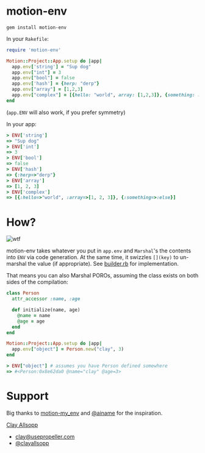 # motion-env

`gem install motion-env`

In your `Rakefile`:

```ruby
require 'motion-env'

Motion::Project::App.setup do |app|
  app.env['string'] = "Sup dog"
  app.env["int"] = 3
  app.env["bool"] = false
  app.env['hash'] = {herp: "derp"}
  app.env["array"] = [1,2,3]
  app.env["complex"] = [{hello: "world", array: [1,2,3]}, {something: :else}]
end
```

(`app.ENV` will also work, if you prefer symmetry)

In your app:

```ruby
> ENV['string']
=> "Sup dog"
> ENV['int']
=> 3
> ENV['bool']
=> false
> ENV['hash']
=> {:herp=>"derp"}
> ENV['array']
=> [1, 2, 3]
> ENV['complex']
=> [{:hello=>"world", :array=>[1, 2, 3]}, {:something=>:else}]
```

# How?

![wtf](http://i.imgur.com/e0nv2G9.gif)

motion-env takes whatever you put in `app.env` and `Marshal`'s the contents into `ENV` via code generation. At the same time, it swizzles `[](key)` to un-marshal the value (if appropriate). See [builder.rb](lib/motion-env/builder.rb) for implementation.

That means you can also Marshal POROs, assuming the class exists on both sides of the compilation:

```ruby
class Person
  attr_accessor :name, :age

  def initialize(name, age)
    @name = name
    @age = age
  end
end

Motion::Project::App.setup do |app|
  app.env["object"] = Person.new("clay", 3)
end
```

```ruby
> ENV["object"] # assumes you have Person defined somewhere
=> #<Person:0x8e62da0 @name="clay" @age=3>
```

# Support

Big thanks to [motion-my_env](https://github.com/ainame/motion-my_env) and [@ainame](https://twitter.com/ainame) for the inspiration.

[Clay Allsopp](http://clayallsopp.com/)
- [clay@usepropeller.com](mailto:clay@usepropeller.com)
- [@clayallsopp](https://twitter.com/clayallsopp)
